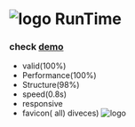 # ![logo](https://runtimewebsite.netlify.app/favicon-32x32.png) **RunTime**

### check [demo](https://runtimewebsite.netlify.app)

* valid(100%)
* Performance(100%)
* Structure(98%)
* speed(0.8s)
* responsive
* favicon( all) diveces)
![logo](https://runtimewebsite.netlify.app/screenshot.png)





